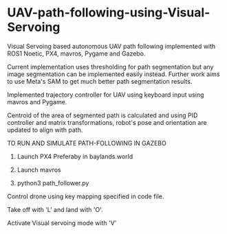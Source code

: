 # UAV-path-following-using-Visual-Servoing
Visual Servoing based autonomous UAV path following implemented with ROS1 Noetic, PX4, mavros, Pygame and Gazebo.

Current implementation uses thresholding for path segmentation but any image segmentation can be implemented easily instead. Further work aims to use Meta's SAM to get much better path segmentation results.

Implemented trajectory controller for UAV using keyboard input using mavros and Pygame. 

Centroid of the area of segmented path is calculated and using PID controller and matrix transformations, robot's pose and orientation are updated to align with path.

TO RUN AND SIMULATE PATH-FOLLOWING IN GAZEBO

1. Launch PX4
Preferaby in baylands.world

2. Launch mavros

3. python3 path_follower.py

Control drone using key mapping specified in code file. 

Take off with 'L' and land with 'O'.

Activate Visual servoing mode with 'V'
